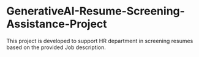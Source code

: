 # GenerativeAI-Resume-Screening-Assistance-Project
This project is developed to support HR department in screening resumes based on the provided Job description.
